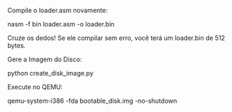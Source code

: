 Compile o loader.asm novamente:

nasm -f bin loader.asm -o loader.bin

Cruze os dedos! Se ele compilar sem erro, você terá um loader.bin de 512 bytes.

Gere a Imagem do Disco:

python create_disk_image.py

Execute no QEMU:

qemu-system-i386 -fda bootable_disk.img -no-shutdown

